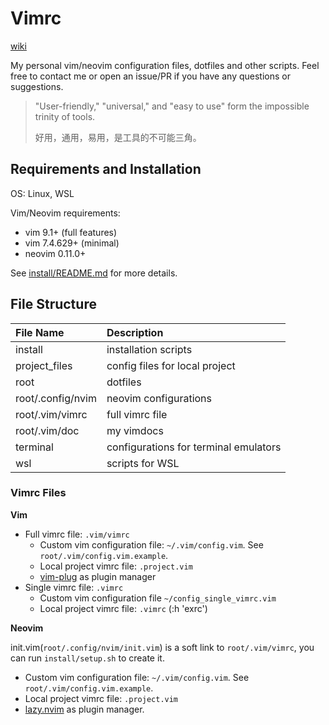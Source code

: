 # Vimrc

[wiki](https://github.com/jiangyinzuo/vimrc/wiki)

My personal vim/neovim configuration files, dotfiles and other scripts. Feel free to contact me or open an issue/PR if you have any questions or suggestions.

> "User-friendly," "universal," and "easy to use" form the impossible trinity of tools.
>
> 好用，通用，易用，是工具的不可能三角。

## Requirements and Installation

OS: Linux, WSL

Vim/Neovim requirements:

- vim 9.1+ (full features)
- vim 7.4.629+ (minimal)
- neovim 0.11.0+

See [install/README.md](./install/README.md) for more details.

## File Structure

| File Name         | Description                           |
| :---------------- | :------------------------------------ |
| install           | installation scripts                  |
| project_files     | config files for local project        |
| root              | dotfiles                              |
| root/.config/nvim | neovim configurations                 |
| root/.vim/vimrc   | full vimrc file                       |
| root/.vim/doc     | my vimdocs                            |
| terminal          | configurations for terminal emulators |
| wsl               | scripts for WSL                       |

### Vimrc Files

**Vim**

- Full vimrc file: `.vim/vimrc`
    - Custom vim configuration file: `~/.vim/config.vim`. See `root/.vim/config.vim.example`.
    - Local project vimrc file: `.project.vim`
    - [vim-plug](https://github.com/junegunn/vim-plug) as plugin manager
- Single vimrc file: `.vimrc`
    - Custom vim configuration file `~/config_single_vimrc.vim`
    - Local project vimrc file: `.vimrc` (:h 'exrc')

**Neovim**

init.vim(`root/.config/nvim/init.vim`) is a soft link to `root/.vim/vimrc`, you can run `install/setup.sh` to create it.

- Custom vim configuration file: `~/.vim/config.vim`. See `root/.vim/config.vim.example`.
- Local project vimrc file: `.project.vim`
- [lazy.nvim](https://github.com/folke/lazy.nvim) as plugin manager.
